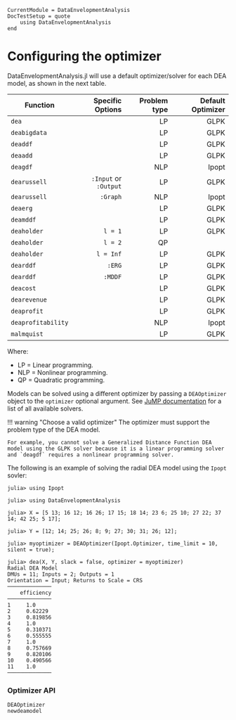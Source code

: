 ```@meta
CurrentModule = DataEnvelopmentAnalysis
DocTestSetup = quote
    using DataEnvelopmentAnalysis
end
```

# Configuring the optimizer

DataEnvelopmentAnalysis.jl will use a default optimizer/solver for each DEA model, as shown in the next table.

| Function       | Specific Options | Problem type | Default Optimizer |
| ---------------|--------:|------------:|------------------:| 
| `dea`          |         | LP           | GLPK              |
| `deabigdata`   |         | LP           | GLPK              |
| `deaddf`       |         | LP           | GLPK              |
| `deaadd`       |         | LP           | GLPK              |
| `deagdf`       |         | NLP          | Ipopt             |
| `dearussell`   | `:Input` or `:Output`        | LP           | GLPK              |
| `dearussell`   | `:Graph`        | NLP     | Ipopt      |
| `deaerg`       |         | LP           | GLPK              |
| `deamddf`      |         | LP           | GLPK              |
| `deaholder`    | `l = 1` | LP           | GLPK              |
| `deaholder`    | `l = 2` | QP           |                   |
| `deaholder`    |`l = Inf`| LP           | GLPK              |
| `dearddf`      | `:ERG`  | LP           | GLPK              |
| `dearddf`      | `:MDDF` | LP           | GLPK              |
| `deacost`      |         | LP           | GLPK              |
| `dearevenue`   |         | LP           | GLPK              |
| `deaprofit`    |         | LP           | GLPK              |
| `deaprofitability` |         | NLP          | Ipopt         |
| `malmquist`    |          |LP           | GLPK              |


Where:
- LP = Linear programming.
- NLP = Nonlinear programming.
- QP = Quadratic programming.

Models can be solved using a different optimizer by passing a `DEAOptimizer` object to the `optimizer` optional argument. See [JuMP documentation](https://jump.dev/JuMP.jl/v0.21.6/installation/#Installing-a-solver) for a list of all available solvers.

!!! warning "Choose a valid optimizer"
    The optimizer must support the problem type of the DEA model.

    For example, you cannot solve a Generalized Distance Function DEA model using the GLPK solver because it is a linear programming solver and `deagdf` requires a nonlinear programming solver.

The following is an example of solving the radial DEA model using the `Ipopt` sovler:
```jldoctest
julia> using Ipopt

julia> using DataEnvelopmentAnalysis

julia> X = [5 13; 16 12; 16 26; 17 15; 18 14; 23 6; 25 10; 27 22; 37 14; 42 25; 5 17];

julia> Y = [12; 14; 25; 26; 8; 9; 27; 30; 31; 26; 12];

julia> myoptimizer = DEAOptimizer(Ipopt.Optimizer, time_limit = 10, silent = true);

julia> dea(X, Y, slack = false, optimizer = myoptimizer)
Radial DEA Model 
DMUs = 11; Inputs = 2; Outputs = 1
Orientation = Input; Returns to Scale = CRS
──────────────
    efficiency
──────────────
1     1.0
2     0.62229
3     0.819856
4     1.0
5     0.310371
6     0.555555
7     1.0
8     0.757669
9     0.820106
10    0.490566
11    1.0
──────────────
```

### Optimizer API

```@docs
DEAOptimizer
newdeamodel
```
